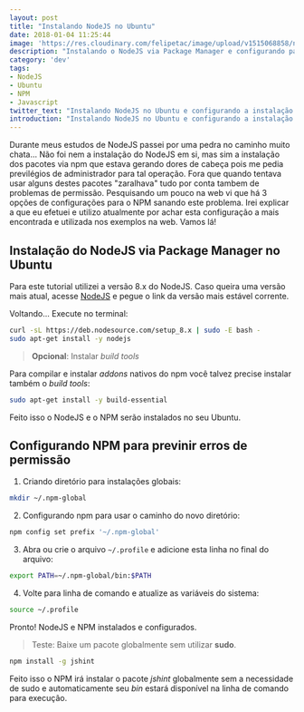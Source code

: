```yaml
---
layout: post
title: "Instalando NodeJS no Ubuntu"
date: 2018-01-04 11:25:44
image: 'https://res.cloudinary.com/felipetac/image/upload/v1515068858/node-js-and-npm_jlvzql.png'
description: "Instalando o NodeJS via Package Manager e configurando para instalar seus pacotes sem a necessidade de sudo"
category: 'dev'
tags:
- NodeJS
- Ubuntu
- NPM
- Javascript
twitter_text: "Instalando NodeJS no Ubuntu e configurando a instalação dos pacotes sem sudo"
introduction: "Instalando NodeJS no Ubuntu e configurando a instalação dos pacotes sem sudo"
---
```


Durante meus estudos de NodeJS passei por uma pedra no caminho muito chata... Não foi nem a instalação do NodeJS em si, mas sim a instalação dos pacotes via npm que estava gerando dores de cabeça pois me pedia previlégios de administrador para tal operação. Fora que quando tentava usar alguns destes pacotes "zaralhava" tudo por conta tambem de problemas de permissão. Pesquisando um pouco na web vi que há 3 opções de configurações para o NPM sanando este problema. Irei explicar a que eu efetuei e utilizo atualmente por achar esta configuração a mais encontrada e utilizada nos exemplos na web. Vamos lá!

## Instalação do NodeJS via Package Manager no Ubuntu

Para este tutorial utilizei a versão 8.x do NodeJS. Caso queira uma versão mais atual, acesse [NodeJS](https://nodejs.org/en/download/package-manager/#debian-and-ubuntu-based-linux-distributions) e pegue o link da versão mais estável corrente.

Voltando... Execute no terminal:

```bash
curl -sL https://deb.nodesource.com/setup_8.x | sudo -E bash -
sudo apt-get install -y nodejs
```
> **Opcional**: Instalar _build tools_

Para compilar e instalar _addons_ nativos do npm você talvez precise instalar também o _build tools_:

```bash
sudo apt-get install -y build-essential
```

Feito isso o NodeJS e o NPM serão instalados no seu Ubuntu.

## Configurando NPM para previnir erros de permissão

1. Criando diretório para instalações globais:

```bash
mkdir ~/.npm-global
```

2. Configurando npm para usar o caminho do novo diretório:

```bash
npm config set prefix '~/.npm-global'
```

3. Abra ou crie o arquivo ```~/.profile``` e adicione esta linha no final do arquivo:

```bash
export PATH=~/.npm-global/bin:$PATH
```

4. Volte para linha de comando e atualize as variáveis do sistema:

```bash
source ~/.profile
```

 Pronto! NodeJS e NPM instalados e configurados.

> Teste: Baixe um pacote globalmente sem utilizar **sudo**.

```bash
npm install -g jshint
```

Feito isso o NPM irá instalar o pacote _jshint_ globalmente sem a necessidade de sudo e automaticamente seu _bin_ estará disponível na linha de comando para execução.